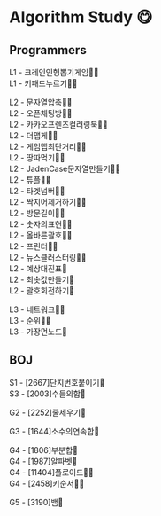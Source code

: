 # Algorithm Study 😋
## Programmers
L1 - 크레인인형뽑기게임🧚🐌  
L1 - 키패드누르기🧚🐌    

L2 - 문자열압축🧚🐌  
L2 - 오픈채팅방🧚🐌   
L2 - 카카오프렌즈컬러링북🧚🐌   
L2 - 더맵게🧚🐌   
L2 - 게임맵최단거리🧚🐌   
L2 - 땅따먹기🧚🐌   
L2 - JadenCase문자열만들기🧚🐌   
L2 - 튜플🧚🐌    
L2 - 타겟넘버🧚🐌   
L2 - 짝지어제거하기🧚🐌   
L2 - 방문길이🧚🐌   
L2 - 숫자의표현🧚🐌   
L2 - 올바른괄호🧚🐌   
L2 - 프린터🧚🐌   
L2 - 뉴스클러스터링🧚🐌    
L2 - 예상대진표🐌    
L2 - 최솟값만들기🐌  
L2 - 괄호회전하기🐌    

L3 - 네트워크🧚🐌     
L3 - 순위🧚🐌   
L3 - 가장먼노드🐌   

## BOJ
S1 - [2667]단지번호붙이기🐌   
S3 - [2003]수들의합🐌   
     
G2 - [2252]줄세우기🐌    
       
G3 - [1644]소수의연속합🐌   
   
G4 - [1806]부분합🐌   
G4 - [1987]알파벳🐌   
G4 - [11404]플로이드🧚🐌   
G4 - [2458]키순서🧚🐌   
   
G5 - [3190]뱀🐌
